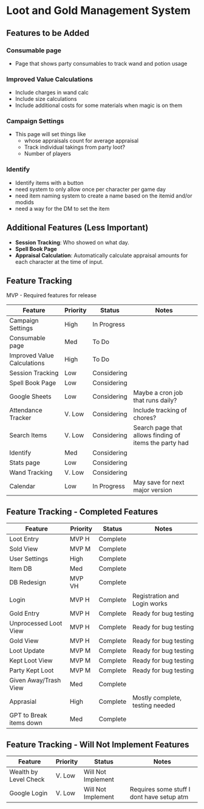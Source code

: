 # Loot and Gold Management System

## Features to be Added

### Consumable page
- Page that shows party consumables to track wand and potion usage 

### Improved Value Calculations
- Include charges in wand calc
- Include size calculations
- Include additional costs for some materials when magic is on them

### Campaign Settings
- This page will set things like 
  - whose appraisals count for average appraisal
  - Track individual takings from party loot?
  - Number of players

### Identify
- Identify items with a button
- need system to only allow once per character per game day
- need item naming system to create a name based on the itemid and/or modids
- need a way for the DM to set the item 

## Additional Features (Less Important)
- **Session Tracking**: Who showed on what day.
- **Spell Book Page**
- **Appraisal Calculation**: Automatically calculate appraisal amounts for each character at the time of input.

## Feature Tracking
MVP - Required features for release

| Feature                     | Priority | Status      | Notes                                                  | 
|-----------------------------|----------|-------------|--------------------------------------------------------|
| Campaign Settings           | High     | In Progress |                                                        |
| Consumable page             | Med      | To Do       |                                                        |
| Improved Value Calculations | High     | To Do       |                                                        |
| Session Tracking            | Low      | Considering |                                                        |
| Spell Book Page             | Low      | Considering |                                                        |
| Google Sheets               | Low      | Considering | Maybe a cron job that runs daily?                      |
| Attendance Tracker          | V. Low   | Considering | Include tracking of chores?                            |
| Search Items                | V. Low   | Considering | Search page that allows finding of items the party had |
| Identify                    | Med      | Considering |                                                        |
| Stats page                  | Low      | Considering |                                                        |
| Wand Tracking               | V. Low   | Considering |                                                        |
| Calendar                    | Low      | In Progress | May save for next major version                        |

## Feature Tracking - Completed Features

| Feature                  | Priority | Status   | Notes                                                  | 
|--------------------------|----------|----------|--------------------------------------------------------|
| Loot Entry               | MVP H    | Complete |                                                        |
| Sold View                | MVP M    | Complete |                                                        |
| User Settings            | High     | Complete |                                                        |
| Item DB                  | Med      | Complete |                                                        |
| DB Redesign              | MVP VH   | Complete |                                                        |
| Login                    | MVP H    | Complete | Registration and Login works                           |
| Gold Entry               | MVP H    | Complete | Ready for bug testing                                  |
| Unprocessed Loot View    | MVP H    | Complete | Ready for bug testing                                  |
| Gold View                | MVP H    | Complete | Ready for bug testing                                  |
| Loot Update              | MVP M    | Complete | Ready for bug testing                                  |
| Kept Loot View           | MVP M    | Complete | Ready for bug testing                                  |
| Party Kept Loot          | MVP M    | Complete | Ready for bug testing                                  |
| Given Away/Trash View    | Med      | Complete |                                                        |
| Apprasial                | High     | Complete | Mostly complete, testing needed                        |
| GPT to Break items down  | Med      | Complete |                                                        |

## Feature Tracking - Will Not Implement Features

| Feature                  | Priority | Status              | Notes                                     | 
|--------------------------|----------|---------------------|-------------------------------------------|
| Wealth by Level Check    | V. Low   | Will Not Implement  |                                           |
| Google Login             | V. Low   | Will Not Implement  | Requires some stuff I dont have setup atm |
